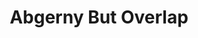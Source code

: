 ---
slug: abgerny-but-overlap-1583
title: Abgerny But Overlap
description: "Abgerny But Overlap is an exciting online game. Play for free directly in your browser!"
icon: /images/popular_mods/Abgerny But Overlap.png
url: https://wowtbc.net/sprunkin/abgerny-overlap/index.html
previewImage: /images/popular_mods/Abgerny But Overlap.png
type: popular mods

# SEO配置
seo:
  title: "Abgerny But Overlap - Play Free Online Game | Fun Browser Games"
  description: "Abgerny But Overlap - Play this fun online game for free in your browser. No download required!"
  ogImage: "/images/popular_mods/Abgerny But Overlap.png"
  keywords: "abgerny-but-overlap-1583, online game, browser game, free game, popular mods game, play online"

videoUrls:
  - https://www.youtube.com/embed/example1
  - https://www.youtube.com/embed/example2

whyPlay:
  title: "Why Play Abgerny But Overlap?"
  items:
    - "Immersive Gameplay: Abgerny But Overlap offers an engaging and immersive gaming experience that will keep you entertained for hours"
    - "Challenging Levels: Test your skills with increasingly difficult challenges and obstacles"
    - "Beautiful Graphics: Enjoy stunning visuals and smooth animations that bring the game world to life"
    - "Regular Updates: New content and features are added regularly to keep the game fresh and exciting"
    - "Free to Play: Experience all the fun without spending a penny"
    - "Community Features: Connect with other players, share strategies, and compete for high scores"
    - "Cross-Platform: Play on any device with a web browser, no downloads required"

features:
  title: "Key Features of Abgerny But Overlap"
  image: "/images/popular_mods/Abgerny But Overlap.png"
  items:
    - "Intuitive Controls: Easy to learn controls make Abgerny But Overlap accessible for players of all skill levels"
    - "Multiple Game Modes: Enjoy various gameplay options that provide different challenges and experiences"
    - "Character Customization: Personalize your gaming experience with unique characters and items"
    - "Achievement System: Complete special tasks to earn rewards and recognition"
    - "Leaderboards: Compete with players worldwide and see who can achieve the highest scores"

characteristics:
  title: "Game Characteristics"
  image: "/images/popular_mods/Abgerny But Overlap.png"
  items:
    - "Genre: Popular mods game with elements of strategy and skill"
    - "Difficulty: Suitable for both casual gamers and those seeking a challenge"
    - "Play Time: Quick sessions or extended gameplay, depending on your preference"
    - "Art Style: Vibrant and engaging visuals that enhance the gaming experience"
    - "Sound Design: Immersive audio that complements the gameplay perfectly"

info: "Abgerny But Overlap is an exciting online game that offers players a unique and engaging gaming experience. With its intuitive controls, stunning visuals, and challenging gameplay, Abgerny But Overlap provides hours of entertainment for players of all ages and skill levels. Whether you're looking for a quick gaming session during a break or an extended play session, Abgerny But Overlap delivers an immersive experience that will keep you coming back for more. The game features multiple levels of increasing difficulty, ensuring that players are constantly challenged as they progress. With regular updates adding new content and features, Abgerny But Overlap remains fresh and exciting, providing endless entertainment options for its growing community of players."

howToPlayIntro: "Welcome to Abgerny But Overlap! This guide will walk you through the basics and help you master the game. Whether you're a beginner or looking to improve your skills, these tips and instructions will enhance your gaming experience."

howToPlaySteps:
  - title: "Getting Started"
    description: "Begin your Abgerny But Overlap adventure by familiarizing yourself with the controls. Use your keyboard or mouse to navigate through the game interface. The tutorial will guide you through the basic mechanics and help you understand the objectives."
  - title: "Understanding the Objectives"
    description: "In Abgerny But Overlap, your main goal is to progress through levels by completing specific objectives. Each level presents unique challenges that require different strategies and approaches."
  - title: "Mastering the Controls"
    description: "Practice using the controls to improve your precision and reaction time. Abgerny But Overlap requires quick reflexes and strategic thinking to overcome obstacles and defeat opponents."
  - title: "Utilizing Power-ups"
    description: "Collect power-ups throughout the game to enhance your abilities and overcome difficult challenges. Each power-up offers unique advantages that can be crucial for success."
  - title: "Developing Strategies"
    description: "As you progress in Abgerny But Overlap, develop effective strategies for different scenarios. Analyze patterns, anticipate challenges, and adapt your approach to maximize your performance."

faq:
  title: "Frequently Asked Questions about Abgerny But Overlap"
  items:
    - question: "Is Abgerny But Overlap free to play?"
      answer: "Yes, Abgerny But Overlap is completely free to play directly in your web browser. No downloads or purchases are required to enjoy the full game experience."
    - question: "Can I play Abgerny But Overlap on mobile devices?"
      answer: "Yes, Abgerny But Overlap is optimized for both desktop and mobile play. You can enjoy the game on any device with a web browser and internet connection."
    - question: "Are there any in-game purchases?"
      answer: "While Abgerny But Overlap is free to play, there may be optional in-game purchases available for cosmetic items or additional features that don't affect core gameplay."
    - question: "How often is Abgerny But Overlap updated?"
      answer: "The developers regularly update Abgerny But Overlap with new content, features, and improvements based on player feedback and game performance."
    - question: "Can I play Abgerny But Overlap offline?"
      answer: "Currently, Abgerny But Overlap requires an internet connection to play as it's a browser-based online game."
    - question: "Is Abgerny But Overlap suitable for children?"
      answer: "Yes, Abgerny But Overlap is designed to be family-friendly and suitable for players of all ages."
    - question: "How do I report bugs or issues?"
      answer: "If you encounter any problems while playing Abgerny But Overlap, you can report them through the game's support page or contact the developers directly through their website."
    - question: "Still Have Questions?"
      answer: "If you have additional questions about Abgerny But Overlap that aren't covered in this FAQ, please visit our support center or contact our customer service team for assistance."
---